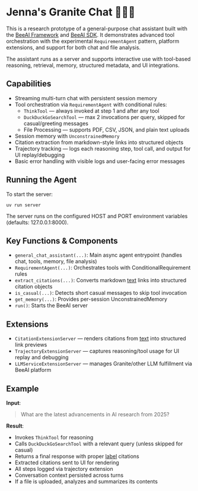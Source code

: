 # Jenna's Granite Chat 🤖💬🧪

This is a research prototype of a general-purpose chat assistant built with the [BeeAI Framework](https://framework.beeai.dev/) and [BeeAI SDK](https://docs.beeai.dev/). It demonstrates advanced tool orchestration with the experimental `RequirementAgent` pattern, platform extensions, and support for both chat and file analysis.

The assistant runs as a server and supports interactive use with tool-based reasoning, retrieval, memory, structured metadata, and UI integrations.

## Capabilities

- Streaming multi-turn chat with persistent session memory
- Tool orchestration via `RequirementAgent` with conditional rules:
    - `ThinkTool` — always invoked at step 1 and after any tool
    - `DuckDuckGoSearchTool` — max 2 invocations per query, skipped for casual/greeting messages
    - File Processing — supports PDF, CSV, JSON, and plain text uploads
- Session memory with `UnconstrainedMemory`
- Citation extraction from markdown-style links into structured objects
- Trajectory tracking — logs each reasoning step, tool call, and output for UI replay/debugging
- Basic error handling with visible logs and user-facing error messages

## Running the Agent

To start the server:

```
uv run server
```

The server runs on the configured HOST and PORT environment variables (defaults: 127.0.0.1:8000).

## Key Functions & Components

- `general_chat_assistant(...)`: Main async agent entrypoint (handles chat, tools, memory, file analysis)
- `RequirementAgent(...)`: Orchestrates tools with ConditionalRequirement rules
- `extract_citations(...)`: Converts markdown [text](url) links into structured citation objects
- `is_casual(...)`: Detects short casual messages to skip tool invocation
- `get_memory(...)`: Provides per-session UnconstrainedMemory
- `run()`: Starts the BeeAI server

## Extensions

- `CitationExtensionServer` — renders citations from [text](url) into structured link previews
- `TrajectoryExtensionServer` — captures reasoning/tool usage for UI replay and debugging
- `LLMServiceExtensionServer` — manages Granite/other LLM fulfillment via BeeAI platform

## Example

**Input**:

> What are the latest advancements in AI research from 2025?

**Result**:

- Invokes `ThinkTool` for reasoning
- Calls `DuckDuckGoSearchTool` with a relevant query (unless skipped for casual)
- Returns a final response with proper [label](url) citations
- Extracted citations sent to UI for rendering
- All steps logged via trajectory extension
- Conversation context persisted across turns
- If a file is uploaded, analyzes and summarizes its contents
